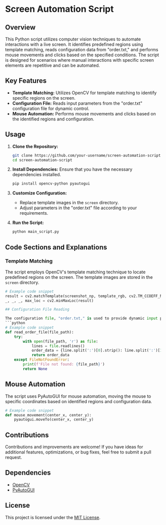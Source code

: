 # Screen Automation Script

## Overview

This Python script utilizes computer vision techniques to automate interactions with a live screen. It identifies predefined regions using template matching, reads configuration data from "order.txt," and performs mouse movements and clicks based on the specified conditions. The script is designed for scenarios where manual interactions with specific screen elements are repetitive and can be automated.

## Key Features

- **Template Matching:** Utilizes OpenCV for template matching to identify specific regions on the screen.
- **Configuration File:** Reads input parameters from the "order.txt" configuration file for dynamic control.
- **Mouse Automation:** Performs mouse movements and clicks based on the identified regions and configuration.

## Usage

1. **Clone the Repository:**
    ```bash
    git clone https://github.com/your-username/screen-automation-script.git
    cd screen-automation-script
    ```

2. **Install Dependencies:**
    Ensure that you have the necessary dependencies installed.
    ```bash
    pip install opencv-python pyautogui
    ```

3. **Customize Configuration:**
    - Replace template images in the `screen` directory.
    - Adjust parameters in the "order.txt" file according to your requirements.

4. **Run the Script:**
    ```bash
    python main_script.py
    ```

## Code Sections and Explanations

### Template Matching

The script employs OpenCV's template matching technique to locate predefined regions on the screen. The template images are stored in the `screen` directory.

```python
# Example code snippet
result = cv2.matchTemplate(screenshot_np, template_rgb, cv2.TM_CCOEFF_NORMED)
_, _, _, max_loc = cv2.minMaxLoc(result)

## Configuration File Reading

The configuration file, "order.txt," is used to provide dynamic input parameters for the script, such as color and bet values.
```python
# Example code snippet
def read_order_file(file_path):
    try:
        with open(file_path, 'r') as file:
            lines = file.readlines()
            order_data = {line.split(':')[0].strip(): line.split(':')[1].strip() for line in lines}
            return order_data
    except FileNotFoundError:
        print(f'File not found: {file_path}')
        return None
```

## Mouse Automation

The script uses PyAutoGUI for mouse automation, moving the mouse to specific coordinates based on identified regions and configuration data.

```python
# Example code snippet
def mouse_movement(center_x, center_y):
    pyautogui.moveTo(center_x, center_y)
```



## Contributions

Contributions and improvements are welcome! If you have ideas for additional features, optimizations, or bug fixes, feel free to submit a pull request.

## Dependencies

- [OpenCV](https://pypi.org/project/opencv-python/)
- [PyAutoGUI](https://pypi.org/project/PyAutoGUI/)

## License

This project is licensed under the [MIT License](LICENSE).
